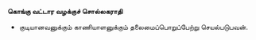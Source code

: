 **கொங்கு வட்டார வழக்குச் சொல்லகராதி**
- குடியானவனுக்கும் காணியாளனுக்கும் தலைமைப்பொறுப்பேற்று செயல்படுபவன்.

